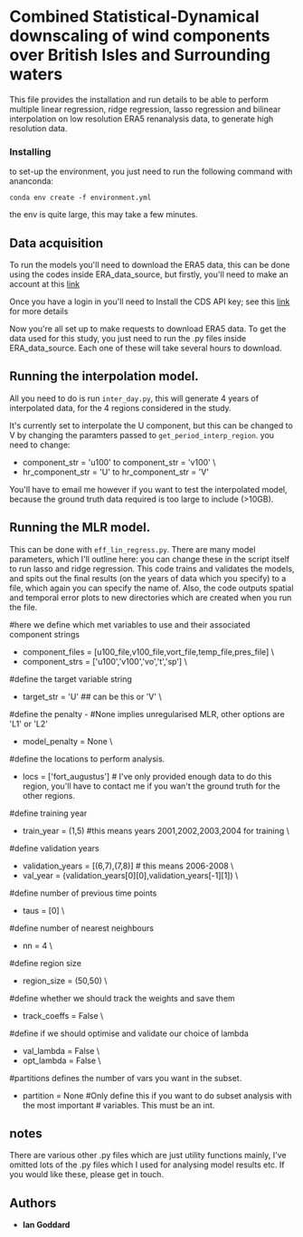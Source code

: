 # Combined Statistical-Dynamical downscaling of wind components over British Isles and Surrounding waters ##

This file provides the installation and run details to be able to perform multiple linear regression, ridge regression, lasso regression and bilinear interpolation on low resolution ERA5 renanalysis data, to generate high resolution data.

### Installing ##

to set-up the environment, you just need to run the following command with ananconda:

`conda env create -f environment.yml`

the env is quite large, this may take a few minutes.


## Data acquisition ##

To run the models you'll need to download the ERA5 data, this can be done using the codes inside ERA_data_source, but firstly, you'll need to make an account at this [link](https://cds.climate.copernicus.eu/user/register?destination=%2F%23!%2Fhome)

Once you have a login in you'll need to Install the CDS API key; see this [link](https://cds.climate.copernicus.eu/api-how-to) for more details


Now you're all set up to make requests to download ERA5 data. To get the data used for this study, you just need to run the .py files inside ERA_data_source. Each one of these will take several hours to download.


## Running the interpolation model. ##

All you need to do is run `inter_day.py`, this will generate 4 years of interpolated data, for the 4 regions considered in the study.

It's currently set to interpolate the U component, but this can be changed to V by changing the paramters
passed to `get_period_interp_region`. you need to change:

 - component_str = 'u100' to component_str = 'v100' \
 - hr_component_str = 'U' to hr_component_str = 'V'

You'll have to email me however if you want to test the interpolated model, because the ground truth data required is too large to include (>10GB).

## Running the MLR model. ##

This can be done with `eff_lin_regress.py`. There are many model parameters, which I'll outline here: you can change these in the script itself to run lasso and ridge regression. This code trains and validates the models, and spits out the final results (on the years of data which you specify) to a file, which again you can specify the name of. Also, the code outputs spatial and temporal error plots to new directories which are created when you run the file.


#here we define which met variables to use and their associated component strings
 - component_files = [u100_file,v100_file,vort_file,temp_file,pres_file] \
 - component_strs = ['u100','v100','vo','t','sp'] \

#define the target variable string
 - target_str = 'U' ## can be this or 'V' \

#define the penalty - #None implies unregularised MLR, other options are 'L1' or 'L2'
 - model_penalty = None \

#define the locations to perform analysis.
 - locs = ['fort_augustus'] # I've only provided enough data to do this region, you'll have to contact me if you wan't the ground truth for the other regions.

#define training year
 - train_year = (1,5) #this means years 2001,2002,2003,2004 for training \


#define validation years
 - validation_years = [(6,7),(7,8)] # this means 2006-2008 \
 - val_year = (validation_years[0][0],validation_years[-1][1]) \

#define number of previous time points
 - taus = [0] \

#define number of nearest neighbours
 - nn = 4 \

#define region size
 - region_size = (50,50) \

#define whether we should track the weights and save them
 - track_coeffs = False \

#define if we should optimise and validate our choice of lambda
 - val_lambda = False \
 - opt_lambda = False \

#partitions defines the number of vars you want in the subset.
 - partition = None  #Only define this if you want to do subset analysis with the most important
		  # variables. This must be an int.




## notes ##
There are various other .py files which are just utility functions mainly, I've omitted lots of the .py files which I used for analysing model results etc. If you would like these, please get in touch.


## Authors

* **Ian Goddard**
